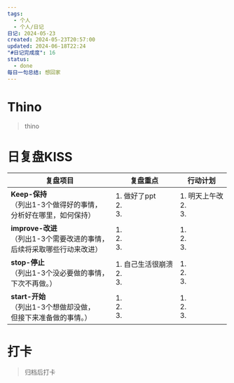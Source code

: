 ```yaml
---
tags:
  - 个人
  - 个人/日记
日记: 2024-05-23
created: 2024-05-23T20:57:00
updated: 2024-06-18T22:24
"#日记完成度": 16
status:
  - done
每日一句总结: 想回家
---
```


# Thino
> thino

# 日复盘KISS
| **复盘项目**                                             | **复盘重点**                 | **行动计划**               |
| ---------------------------------------------------- | ------------------------ | ---------------------- |
| **Keep-保持**<br>（列出1-3个做得好的事情，<br>   分析好在哪里，如何保持）     | 1.  做好了ppt<br>2. <br>3.  | 1.  明天上午改<br>2. <br>3. |
| **improve-改进**<br>（列出1-3个需要改进的事情，<br>  后续将采取哪些行动来改进） | 1.  <br>2. <br>3.        | 1.  <br>2. <br>3.      |
| **stop-停止**<br>（列出1-3个没必要做的事情，<br>下次不再做。）            | 1.  自己生活很崩溃<br>2. <br>3. | 1.  <br>2. <br>3.      |
| **start-开始**<br>（列出1-3个想做却没做，<br>但接下来准备做的事情。）        | 1.  <br>2. <br>3.        | 1.  <br>2. <br>3.      |



# 打卡
> 归档后打卡


